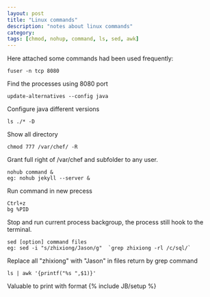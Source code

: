 ```yaml
---
layout: post
title: "Linux commands"
description: "notes about linux commands"
category: 
tags: [chmod, nohup, command, ls, sed, awk]
---
```

Here attached some commands had been used frequently:

    fuser -n tcp 8080
Find the processes using 8080 port

    update-alternatives --config java
Configure java different versions 

    ls ./* -D 
Show all directory

    chmod 777 /var/chef/ -R
Grant full right of /var/chef and subfolder to any user.    

    nohub command &
    eg: nohub jekyll --server &
Run command in new precess 

    Ctrl+z 
    bg %PID
Stop and run current process backgroup, the process still hook to the terminal.

    sed [option] command files
    eg: sed -i "s/zhixiong/Jason/g"  `grep zhixiong -rl /c/sql/`
Replace all "zhixiong" with "Jason" in files return by grep command

    ls | awk '{printf("%s ",$1)}'
Valuable to print with format
{% include JB/setup %}
